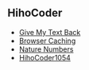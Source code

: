 ## HihoCoder

* [Give My Text Back](https://github.com/DavorWade/algorithm/blob/master/HihoCoder/HihoCoder/GiveMyTextBack.cpp)
* [Browser Caching](https://github.com/DavorWade/algorithm/blob/master/HihoCoder/HihoCoder/BrowserCaching.cpp)
* [Nature Numbers](https://github.com/DavorWade/algorithm/blob/master/HihoCoder/HihoCoder/NatureNumbers.cpp)
* [HihoCoder1054](https://github.com/DavorWade/algorithm/blob/master/HihoCoder/HihoCoder/HihoCoder1054.cpp)
